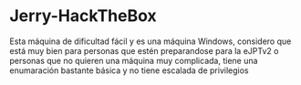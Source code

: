 # Jerry-HackTheBox
Esta máquina de dificultad fácil y es una máquina Windows, considero que está muy bien para personas que estén preparandose para la eJPTv2 o personas que no quieren una máquina muy complicada, tiene una enumaración bastante básica y no tiene escalada de privilegios
